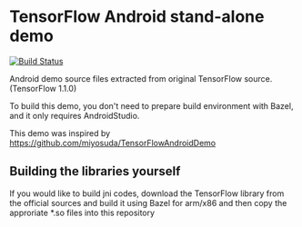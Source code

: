 # TensorFlow Android stand-alone demo

[![Build Status](https://travis-ci.org/apacha/MobileMusicScoreClassifier.svg?branch=master)](https://travis-ci.org/apacha/MobileMusicScoreClassifier)

Android demo source files extracted from original TensorFlow source. (TensorFlow 1.1.0)

To build this demo, you don't need to prepare build environment with Bazel, and it only requires AndroidStudio.

This demo was inspired by https://github.com/miyosuda/TensorFlowAndroidDemo

## Building the libraries yourself
If you would like to build jni codes, download the TensorFlow library from the official sources and build it using Bazel for arm/x86 and then copy the approriate *.so files into this repository
